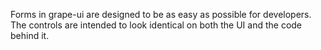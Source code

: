Forms in grape-ui are designed to be as easy as possible for developers. The controls are intended to look identical on both the UI and the code behind it.
